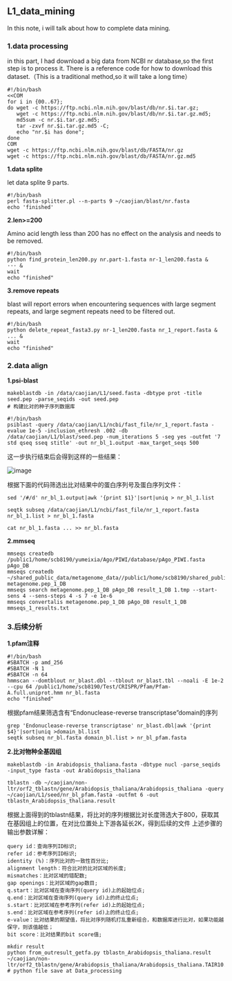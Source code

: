 ## L1_data_mining

In this note, i will talk about how to complete data mining.

### 1.data processing
in this part, I had download a big data from NCBI nr database,so the first step is to process it.
There is a reference code for how to download this dataset.（This is a traditional method,so it will take a long time）
```
#!/bin/bash
<<COM
for i in {00..67};
do wget -c https://ftp.ncbi.nlm.nih.gov/blast/db/nr.$i.tar.gz;
   wget -c https://ftp.ncbi.nlm.nih.gov/blast/db/nr.$i.tar.gz.md5;
   md5sum -c nr.$i.tar.gz.md5;
   tar -zxvf nr.$i.tar.gz.md5 -C;
   echo "nr.$i has done";
done
COM
wget -c https://ftp.ncbi.nlm.nih.gov/blast/db/FASTA/nr.gz
wget -c https://ftp.ncbi.nlm.nih.gov/blast/db/FASTA/nr.gz.md5
```
**1.data splite**

let data splite 9 parts.
```
#!/bin/bash
perl fasta-splitter.pl --n-parts 9 ~/caojian/blast/nr.fasta
echo 'finished'
```
**2.len>=200**

Amino acid length less than 200 has no effect on the analysis and needs to be removed.
```
#!/bin/bash
python find_protein_len200.py nr.part-1.fasta nr-1_len200.fasta &
··· &
wait
echo "finished"
```
**3.remove repeats**

blast will report errors when encountering sequences with large segment repeats, and large segment repeats need to be filtered out.
```
#!/bin/bash
python delete_repeat_fasta3.py nr-1_len200.fasta nr_1_report.fasta &
... &
wait
echo "finished"
```
### 2.data align

**1.psi-blast**
```
makeblastdb -in /data/caojian/L1/seed.fasta -dbtype prot -title seed.pep -parse_seqids -out seed.pep
# 构建比对的种子序列数据库
```
```
#!/bin/bash
psiblast -query /data/caojian/L1/ncbi/fast_file/nr_1_report.fasta -evalue 1e-5 -inclusion_ethresh .002 -db /data/caojian/L1/blast/seed.pep -num_iterations 5 -seg yes -outfmt '7 std qseq sseq stitle' -out nr_bl_1.output -max_target_seqs 500 
```
这一步执行结束后会得到这样的一些结果：

![image](https://github.com/Raymundo-cj/L1_data_mining/assets/64938817/fd77b331-9639-4651-af35-89cec8187813)

根据下面的代码筛选出比对结果中的蛋白序列号及蛋白序列文件：

```
sed '/#/d' nr_bl_1.output|awk '{print $1}'|sort|uniq > nr_bl_1.list

seqtk subseq /data/caojian/L1/ncbi/fast_file/nr_1_report.fasta nr_bl_1.list > nr_bl_1.fasta

cat nr_bl_1.fasta ... >> nr_bl.fasta
```

**2.mmseq**

```
mmseqs createdb /public1/home/scb8190/yumeixia/Ago/PIWI/database/pAgo_PIWI.fasta pAgo_DB
mmseqs createdb ~/shared_public_data/metagenome_data//public1/home/scb8190/shared_public_data/metagenome_data/split_12_repeat_filter/metagenome.pep_9_filter.fasta metagenome.pep_1_DB
mmseqs search metagenome.pep_1_DB pAgo_DB result_1_DB 1.tmp --start-sens 4 --sens-steps 4 -s 7 -e 1e-6
mmseqs convertalis metagenome.pep_1_DB pAgo_DB result_1_DB  mmseqs_1_results.txt
```
### 3.后续分析

**1.pfam注释**

```
#!/bin/bash
#SBATCH -p amd_256
#SBATCH -N 1
#SBATCH -n 64
hmmscan --domtblout nr_blast.dbl --tblout nr_blast.tbl --noali -E 1e-2 --cpu 64 /public1/home/scb8190/Test/CRISPR/Pfam/Pfam-A.full.uniprot.hmm nr_bl.fasta
echo "finished"
```
根据pfam结果筛选含有“Endonuclease-reverse transcriptase”domain的序列

```
grep 'Endonuclease-reverse transcriptase' nr_blast.dbl|awk '{print $4}'|sort|uniq >domain_bl.list
seqtk subseq nr_bl.fasta domain_bl.list > nr_bl_pfam.fasta
```
**2.比对物种全基因组**
```
makeblastdb -in Arabidopsis_thaliana.fasta -dbtype nucl -parse_seqids -input_type fasta -out Arabidopsis_thaliana

tblastn -db ~/caojian/non-ltr/orf2_tblastn/gene/Arabidopsis_thaliana/Arabidopsis_thaliana -query ~/caojian/L1/seed/nr_bl_pfam.fasta -outfmt 6 -out tblastn_Arabidopsis_thaliana.result
```
根据上面得到的tblastn结果，将比对的序列根据比对长度筛选大于800，获取其在基因组上的位置，在对比位置处上下游各延长2K，得到后续的文件
上述步骤的输出参数详解：
```
query id：查询序列ID标识;
refer id：参考序列ID标识;
identity (%)：序列比对的一致性百分比;
alignment length：符合比对的比对区域的长度;
mismatches：比对区域的错配数;
gap openings：比对区域的gap数目;
q.start：比对区域在查询序列(query id)上的起始位点;
q.end：比对区域在查询序列(query id)上的终止位点;
s.start：比对区域在参考序列(refer id)上的起始位点;
s.end：比对区域在参考序列(refer id)上的终止位点;
e-value：比对结果的期望值，将比对序列随机打乱重新组合，和数据库进行比对，如果功能越保守，则该值越低；
bit score：比对结果的bit score值;

```

```
mkdir result
python from_outresult_getfa.py tblastn_Arabidopsis_thaliana.result ~/caojian/non-ltr/orf2_tblastn/gene/Arabidopsis_thaliana/Arabidopsis_thaliana.TAIR10.dna.toplevel.fa
# python file save at Data_processing
```





